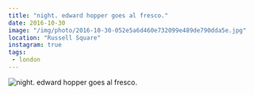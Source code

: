 ```yaml
---
title: "night. edward hopper goes al fresco."
date: 2016-10-30
image: "/img/photo/2016-10-30-052e5a6d460e732099e489de790dda5e.jpg"
location: "Russell Square"
instagram: true
tags:
 - london
---
```


![night. edward hopper goes al fresco.](/img/photo/2016-10-30-052e5a6d460e732099e489de790dda5e.jpg)
